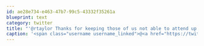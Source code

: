 ```yaml
---
id: ae28e734-e463-47b7-99c5-43332f35261a
blueprint: text
category: twitter
title: "'@rtaylor Thanks for keeping those of us not able to attend up to date :-)"
caption: '<span class="username username_linked">@<a href="https://twitter.com/rtaylor" title="Elon Musk">rtaylor</a></span> Thanks for keeping those of us not able to attend up to date :-)'
---
```

